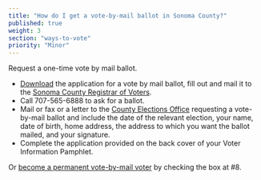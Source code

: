 ```yaml
---
title: "How do I get a vote-by-mail ballot in Sonoma County?"
published: true
weight: 3
section: "ways-to-vote"
priority: "Minor"
---
```


Request a one-time vote by mail ballot.  
- [Download](http://vote.sonoma-county.org/documents/vote_by_mail_application.pdf) the application for a vote by mail ballot, fill out and mail it to the [Sonoma County Registrar of Voters](http://vote.sonoma-county.org/content.aspx?sid=1009&id=1046#address).  
- Call 707-565-6888 to ask for a ballot.  
- Mail or fax or a letter to the [County Elections Office](#section-election-office-contact) requesting a vote-by-mail ballot and include the date of the relevant election, your name, date of birth, home address, the address to which you want the ballot mailed, and your signature.  
- Complete the application provided on the back cover of your Voter Information Pamphlet.  

Or [become a permanent vote-by-mail voter](http://vote.sonoma-county.org/documents/vote_by_mail_application.pdf) by checking the box at #8.
